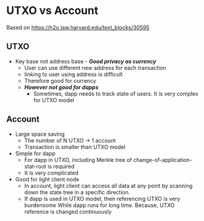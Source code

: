 # UTXO vs Account

Based on https://h2o.law.harvard.edu/text_blocks/30595

## UTXO

- Key base not address base - ***Good privacy as currency***
  - User can use different new address for each transaction
  - linking to user using address is difficult
  - Therefore good for currency
  - ***However not good for dapps***
    - Sometimes, dapp needs to track state of users. It is very complex for UTXO model

## Account

- Large space saving
  - The number of N UTXO -> 1 account
  - Transaction is smaller than UTXO model
- Simple for dapp
  - For dapp in UTXO, including Merkle tree of change-of-application-stat-root is required
  - It is very complicated 
- Good for light client node
  - In account, light client can access all data at any point by scanning down the state tree in a specific direction.
  - If dapp is used in UTXO model, then referencing UTXO is very burdensome While dapp runs for long time. Because, UTXO reference is changed continuously